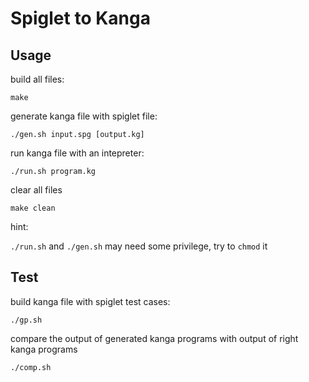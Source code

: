 # Spiglet to Kanga

## Usage

build all files:

<code>make</code>

generate kanga file with spiglet file:

`./gen.sh input.spg [output.kg]`

run kanga file with an intepreter:

`./run.sh program.kg`

clear all files

`make clean`

hint:

`./run.sh` and `./gen.sh` may need some privilege, try to `chmod` it

## Test

build kanga file with spiglet test cases:

`./gp.sh`

compare the output of generated kanga programs with output of right kanga programs

`./comp.sh`
